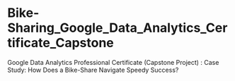 # Bike-Sharing_Google_Data_Analytics_Certificate_Capstone
Google Data Analytics Professional Certificate (Capstone Project) : Case Study: How Does a Bike-Share Navigate Speedy Success?
